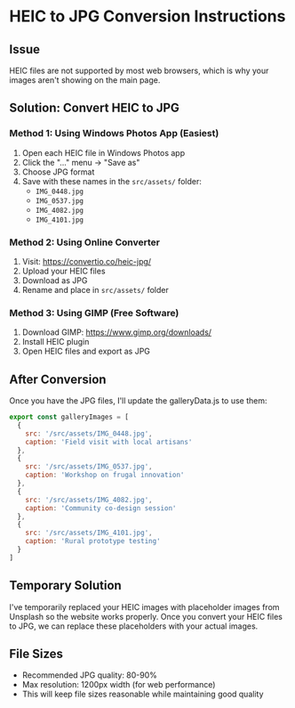 # HEIC to JPG Conversion Instructions

## Issue
HEIC files are not supported by most web browsers, which is why your images aren't showing on the main page.

## Solution: Convert HEIC to JPG

### Method 1: Using Windows Photos App (Easiest)
1. Open each HEIC file in Windows Photos app
2. Click the "..." menu → "Save as"
3. Choose JPG format
4. Save with these names in the `src/assets/` folder:
   - `IMG_0448.jpg`
   - `IMG_0537.jpg`
   - `IMG_4082.jpg`
   - `IMG_4101.jpg`

### Method 2: Using Online Converter
1. Visit: https://convertio.co/heic-jpg/
2. Upload your HEIC files
3. Download as JPG
4. Rename and place in `src/assets/` folder

### Method 3: Using GIMP (Free Software)
1. Download GIMP: https://www.gimp.org/downloads/
2. Install HEIC plugin
3. Open HEIC files and export as JPG

## After Conversion
Once you have the JPG files, I'll update the galleryData.js to use them:

```javascript
export const galleryImages = [
  {
    src: '/src/assets/IMG_0448.jpg',
    caption: 'Field visit with local artisans'
  },
  {
    src: '/src/assets/IMG_0537.jpg',
    caption: 'Workshop on frugal innovation'
  },
  {
    src: '/src/assets/IMG_4082.jpg',
    caption: 'Community co-design session'
  },
  {
    src: '/src/assets/IMG_4101.jpg',
    caption: 'Rural prototype testing'
  }
]
```

## Temporary Solution
I've temporarily replaced your HEIC images with placeholder images from Unsplash so the website works properly. Once you convert your HEIC files to JPG, we can replace these placeholders with your actual images.

## File Sizes
- Recommended JPG quality: 80-90%
- Max resolution: 1200px width (for web performance)
- This will keep file sizes reasonable while maintaining good quality